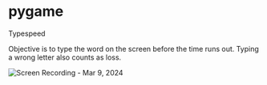 # pygame
Typespeed

Objective is to type the word on the screen before the time runs out. Typing a wrong letter also counts as loss.

![Screen Recording - Mar 9, 2024](https://github.com/danandrei16/pygame/assets/94062909/eb91491f-3202-4aa9-988c-86f82e7196ce)
